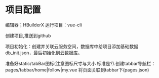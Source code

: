 # 项目配置
编辑器；HBuilderX  运行项目：vue-cli

创建项目,推送到github

项目初始化：创建并关联云服务空间，数据库中给项目添加基础数据db_init.json，最后初始化到云数据库。

准备好static/tabBar图标(注意图标尺寸与大小 标准是?).创建tabbar导航栏：pages/tabbar/home|follow|my.vue
将页面关联到tabbar下(pages.json)